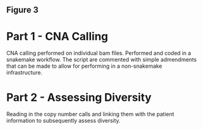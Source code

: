 ## Figure 3

# Part 1 - CNA Calling

CNA calling performed on individual bam files. Performed and coded in a snakemake workflow. The script are commented with simple admendments that can be made to allow for performing in a non-snakemake infrastructure.

# Part 2 - Assessing Diversity

Reading in the copy number calls and linking them with the patient information to subsequently assess diversity.